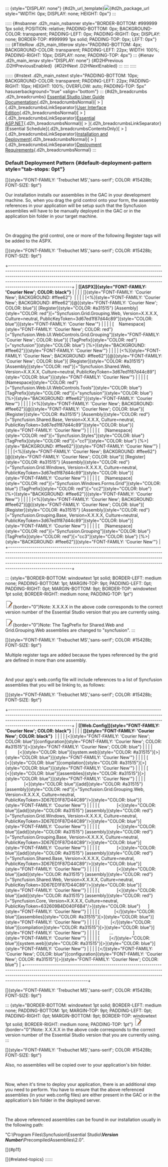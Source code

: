 ::: {style="DISPLAY: none"}
[](ms-xhelp:///?Id=d2h_url_template){#d2h_url_template}![](!package_url!){#d2h_package_url style="WIDTH: 0px; DISPLAY: none; HEIGHT: 0px"}
:::

::::: {#nsbanner .d2h_main_nsbanner style="BORDER-BOTTOM: #999999 1px solid; POSITION: relative; PADDING-BOTTOM: 0px; BACKGROUND-COLOR: transparent; PADDING-LEFT: 0px; PADDING-RIGHT: 0px; DISPLAY: none; BORDER-TOP: #999999 1px solid; PADDING-TOP: 0px; LEFT: 0px"}
:::: {#TitleRow .d2h_main_titlerow style="PADDING-BOTTOM: 4px; BACKGROUND-COLOR: transparent; PADDING-LEFT: 22px; WIDTH: 100%; PADDING-RIGHT: 10px; DISPLAY: none; PADDING-TOP: 4px"}
::: {#ienav .d2h_main_ienav style="DISPLAY: none"}
[](ms-xhelp:///?Id=3c9a8b3b-17ec-4acf-a6b4-928ff39305e5){#D2HPrevious .D2HPreviousEnabled}  [](ms-xhelp:///?Id=897b7e42-48f0-420b-9b94-0ce283d1a266){#D2HNext .D2HNextEnabled}
:::
::::
:::::

:::::: {#nstext .d2h_main_nstext style="PADDING-BOTTOM: 10px; BACKGROUND-COLOR: transparent; PADDING-LEFT: 22px; PADDING-RIGHT: 10px; HEIGHT: 100%; OVERFLOW: auto; PADDING-TOP: 5px" hasuserbackground="true" valign="bottom"}
::: {#d2h_breadcrumbs .d2h_breadcrumbs}
[Essential Studio User Guide Documentation](ms-xhelp:///?Id=12457748-09e3-4d74-a240-8e049cedf030){.d2h_breadcrumbsNormal}[ \> ]{.d2h_breadcrumbsLinkSeparator}[User Interface Edition](ms-xhelp:///?Id=c29296b7-531c-413b-a0ec-488ca1f7f669){.d2h_breadcrumbsNormal}[ \> ]{.d2h_breadcrumbsLinkSeparator}[Essential ASP.NET](ms-xhelp:///?Id=25c35330-c127-4dad-9a92-ed79dc7261a6){.d2h_breadcrumbsNormal}[ \> ]{.d2h_breadcrumbsLinkSeparator}[Essential Schedule]{.d2h_breadcrumbsContentsOnly}[ \> ]{.d2h_breadcrumbsLinkSeparator}[Installation and Deployment](ms-xhelp:///?Id=2c744c01-8051-42d3-a016-a4101609f8c5){.d2h_breadcrumbsNormal}[ \> ]{.d2h_breadcrumbsLinkSeparator}[Deployment Requirements](ms-xhelp:///?Id=680d4842-2c33-4ecc-8dd2-8b301a825935){.d2h_breadcrumbsNormal}
:::

### Default Deployment Pattern {#default-deployment-pattern style="tab-stops: 0pt"}

[]{style="FONT-FAMILY: 'Trebuchet MS','sans-serif'; COLOR: #15428b; FONT-SIZE: 9pt"} 

Our installation installs our assemblies in the GAC in your development machine. So, when you drag the grid control onto your form, the assembly references in your application will be setup such that the Syncfusion assemblies will have to be manually deployed in the GAC or in the application bin folder in your target machine.

 

On dragging the grid control, one or more of the following Register tags will be added to the ASPX.

[]{style="FONT-FAMILY: 'Trebuchet MS','sans-serif'; COLOR: #15428b; FONT-SIZE: 9pt"} 

+-------------------------------------------------------------------------------------------------------------------------------------------------------------------------------------------------------------------------------------------------------------------------------------------------------------------------------------------------------+
| **[\[ASPX\]]{style="FONT-FAMILY: 'Courier New'; COLOR: black"}**                                                                                                                                                                                                                                                                                      |
|                                                                                                                                                                                                                                                                                                                                                       |
| []{style="FONT-FAMILY: 'Courier New'; BACKGROUND: #ffee62"}                                                                                                                                                                                                                                                                                           |
|                                                                                                                                                                                                                                                                                                                                                       |
| [\<%]{style="FONT-FAMILY: 'Courier New'; BACKGROUND: #ffee62"}[@]{style="FONT-FAMILY: 'Courier New'; COLOR: blue"}[ [Register]{style="COLOR: #a31515"} [Assembly]{style="COLOR: red"}[=\"Syncfusion.Grid.Grouping.Web, Version=X.X.X.X, Culture=neutral, PublicKeyToken=3d67ed1f87d44c89\"]{style="COLOR: blue"}]{style="FONT-FAMILY: 'Courier New'"} |
|                                                                                                                                                                                                                                                                                                                                                       |
| [    Namespace]{style="FONT-FAMILY: 'Courier New'; COLOR: red"}[=\"Syncfusion.Web.UI.WebControls.Grid.Grouping\"]{style="FONT-FAMILY: 'Courier New'; COLOR: blue"}[ [TagPrefix]{style="COLOR: red"}[=\"syncfusion\"]{style="COLOR: blue"} [%\>]{style="BACKGROUND: #ffee62"}]{style="FONT-FAMILY: 'Courier New'"}                                     |
|                                                                                                                                                                                                                                                                                                                                                       |
| [\<%]{style="FONT-FAMILY: 'Courier New'; BACKGROUND: #ffee62"}[@]{style="FONT-FAMILY: 'Courier New'; COLOR: blue"}[ [Register]{style="COLOR: #a31515"} [Assembly]{style="COLOR: red"}[=\"Syncfusion.Shared.Web, Version=X.X.X.X, Culture=neutral, PublicKeyToken=3d67ed1f87d44c89\"]{style="COLOR: blue"}]{style="FONT-FAMILY: 'Courier New'"}        |
|                                                                                                                                                                                                                                                                                                                                                       |
| [    [Namespace]{style="COLOR: red"}[=\"Syncfusion.Web.UI.WebControls.Tools\"]{style="COLOR: blue"} [TagPrefix]{style="COLOR: red"}[=\"syncfusion\"]{style="COLOR: blue"} [%\>]{style="BACKGROUND: #ffee62"}]{style="FONT-FAMILY: 'Courier New'"}                                                                                                     |
|                                                                                                                                                                                                                                                                                                                                                       |
| [\<%]{style="FONT-FAMILY: 'Courier New'; BACKGROUND: #ffee62"}[@]{style="FONT-FAMILY: 'Courier New'; COLOR: blue"}[ [Register]{style="COLOR: #a31515"} [Assembly]{style="COLOR: red"}[=\"Syncfusion.Shared.Base, Version=X.X.X.X, Culture=neutral, PublicKeyToken=3d67ed1f87d44c89\"]{style="COLOR: blue"}]{style="FONT-FAMILY: 'Courier New'"}       |
|                                                                                                                                                                                                                                                                                                                                                       |
| [    [Namespace]{style="COLOR: red"}[=\"Syncfusion.Styles\"]{style="COLOR: blue"} [TagPrefix]{style="COLOR: red"}[=\"cc1\"]{style="COLOR: blue"} [%\>]{style="BACKGROUND: #ffee62"}]{style="FONT-FAMILY: 'Courier New'"}                                                                                                                              |
|                                                                                                                                                                                                                                                                                                                                                       |
| [\<%]{style="FONT-FAMILY: 'Courier New'; BACKGROUND: #ffee62"}[@]{style="FONT-FAMILY: 'Courier New'; COLOR: blue"}[ [Register]{style="COLOR: #a31515"} [Assembly]{style="COLOR: red"}[=\"Syncfusion.Grid.Windows, Version=X.X.X.X, Culture=neutral, PublicKeyToken=3d67ed1f87d44c89\"]{style="COLOR: blue"}]{style="FONT-FAMILY: 'Courier New'"}      |
|                                                                                                                                                                                                                                                                                                                                                       |
| [    [Namespace]{style="COLOR: red"}[=\"Syncfusion.Windows.Forms.Grid\"]{style="COLOR: blue"} [TagPrefix]{style="COLOR: red"}[=\"cc2\"]{style="COLOR: blue"} [%\>]{style="BACKGROUND: #ffee62"}]{style="FONT-FAMILY: 'Courier New'"}                                                                                                                  |
|                                                                                                                                                                                                                                                                                                                                                       |
| [\<%]{style="FONT-FAMILY: 'Courier New'; BACKGROUND: #ffee62"}[@]{style="FONT-FAMILY: 'Courier New'; COLOR: blue"}[ [Register]{style="COLOR: #a31515"} [Assembly]{style="COLOR: red"}[=\"Syncfusion.Grouping.Base, Version=X.X.X.X, Culture=neutral, PublicKeyToken=3d67ed1f87d44c89\"]{style="COLOR: blue"}]{style="FONT-FAMILY: 'Courier New'"}     |
|                                                                                                                                                                                                                                                                                                                                                       |
| [    [Namespace]{style="COLOR: red"}[=\"Syncfusion.Grouping\"]{style="COLOR: blue"} [TagPrefix]{style="COLOR: red"}[=\"cc3\"]{style="COLOR: blue"} [%\>]{style="BACKGROUND: #ffee62"}]{style="FONT-FAMILY: 'Courier New'"}                                                                                                                            |
+-------------------------------------------------------------------------------------------------------------------------------------------------------------------------------------------------------------------------------------------------------------------------------------------------------------------------------------------------------+

::: {style="BORDER-BOTTOM: windowtext 1pt solid; BORDER-LEFT: medium none; PADDING-BOTTOM: 1pt; MARGIN-TOP: 9pt; PADDING-LEFT: 0pt; PADDING-RIGHT: 0pt; MARGIN-BOTTOM: 9pt; BORDER-TOP: windowtext 1pt solid; BORDER-RIGHT: medium none; PADDING-TOP: 1pt"}
 

![](ImagesExt/image71_1.png){border="0"}Note: X.X.X.X in the above code corresponds to the correct version number of the Essential Studio version that you are currently using.

![](ImagesExt/image71_1.png){border="0"}Note: The TagPrefix for Shared.Web and Grid.Grouping.Web assemblies are changed to \"syncfusion\".
:::

[]{style="FONT-FAMILY: 'Trebuchet MS','sans-serif'; COLOR: #15428b; FONT-SIZE: 9pt"} 

Multiple register tags are added because the types referenced by the grid are defined in more than one assembly.

 

And your app\'s web.config file will include references to a list of Syncfusion assemblies that you will be linking to, as follows:

[]{style="FONT-FAMILY: 'Trebuchet MS','sans-serif'; COLOR: #15428b; FONT-SIZE: 9pt"} 

+-------------------------------------------------------------------------------------------------------------------------------------------------------------------------------------------------------------------------------------------------------------------------+
| **[\[Web.Config\]]{style="FONT-FAMILY: 'Courier New'; COLOR: black"}**                                                                                                                                                                                                  |
|                                                                                                                                                                                                                                                                         |
| **[]{style="FONT-FAMILY: 'Courier New'; COLOR: black"}**                                                                                                                                                                                                                |
|                                                                                                                                                                                                                                                                         |
| [\<]{style="FONT-FAMILY: 'Courier New'; COLOR: blue"}[configuration]{style="FONT-FAMILY: 'Courier New'; COLOR: #a31515"}[\>]{style="FONT-FAMILY: 'Courier New'; COLOR: blue"}                                                                                           |
|                                                                                                                                                                                                                                                                         |
| [         [\<]{style="COLOR: blue"}[system.web]{style="COLOR: #a31515"}[\>]{style="COLOR: blue"}]{style="FONT-FAMILY: 'Courier New'"}                                                                                                                                   |
|                                                                                                                                                                                                                                                                         |
| [         [\<]{style="COLOR: blue"}[compilation]{style="COLOR: #a31515"}[\>]{style="COLOR: blue"}]{style="FONT-FAMILY: 'Courier New'"}                                                                                                                                  |
|                                                                                                                                                                                                                                                                         |
| [            [\<]{style="COLOR: blue"}[assemblies]{style="COLOR: #a31515"}[\>]{style="COLOR: blue"}]{style="FONT-FAMILY: 'Courier New'"}                                                                                                                                |
|                                                                                                                                                                                                                                                                         |
| [              [\<]{style="COLOR: blue"}[add]{style="COLOR: #a31515"} [assembly]{style="COLOR: red"}[=\"Syncfusion.Grid.Grouping.Web, Version=X.X.X.X, Culture=neutral, PublicKeyToken=3D67ED1F87D44C89\"/\>]{style="COLOR: blue"}]{style="FONT-FAMILY: 'Courier New'"} |
|                                                                                                                                                                                                                                                                         |
| [              [\<]{style="COLOR: blue"}[add]{style="COLOR: #a31515"} [assembly]{style="COLOR: red"}[=\"Syncfusion.Grid.Windows, Version=X.X.X.X, Culture=neutral, PublicKeyToken=3D67ED1F87D44C89\"/\>]{style="COLOR: blue"}]{style="FONT-FAMILY: 'Courier New'"}      |
|                                                                                                                                                                                                                                                                         |
| [              [\<]{style="COLOR: blue"}[add]{style="COLOR: #a31515"} [assembly]{style="COLOR: red"}[=\"Syncfusion.Grouping.Base, Version=X.X.X.X, Culture=neutral, PublicKeyToken=3D67ED1F87D44C89\"/\>]{style="COLOR: blue"}]{style="FONT-FAMILY: 'Courier New'"}     |
|                                                                                                                                                                                                                                                                         |
| [              [\<]{style="COLOR: blue"}[add]{style="COLOR: #a31515"} [assembly]{style="COLOR: red"}[=\"Syncfusion.Shared.Base, Version=X.X.X.X, Culture=neutral, PublicKeyToken=3D67ED1F87D44C89\"/\>]{style="COLOR: blue"}]{style="FONT-FAMILY: 'Courier New'"}       |
|                                                                                                                                                                                                                                                                         |
| [              [\<]{style="COLOR: blue"}[add]{style="COLOR: #a31515"} [assembly]{style="COLOR: red"}[=\"Syncfusion.Shared.Web, Version=X.X.X.X, Culture=neutral, PublicKeyToken=3D67ED1F87D44C89\"/\>]{style="COLOR: blue"}]{style="FONT-FAMILY: 'Courier New'"}        |
|                                                                                                                                                                                                                                                                         |
| [              [\<]{style="COLOR: blue"}[add]{style="COLOR: #a31515"} [assembly]{style="COLOR: red"}[=\"Syncfusion.Core, Version=X.X.X.X, Culture=neutral, PublicKeyToken=632609B4D040F6B4\"/\>]{style="COLOR: blue"}      ]{style="FONT-FAMILY: 'Courier New'"}        |
|                                                                                                                                                                                                                                                                         |
| [            [\</]{style="COLOR: blue"}[assemblies]{style="COLOR: #a31515"}[\>]{style="COLOR: blue"}]{style="FONT-FAMILY: 'Courier New'"}                                                                                                                               |
|                                                                                                                                                                                                                                                                         |
| [         [\</]{style="COLOR: blue"}[compilation]{style="COLOR: #a31515"}[\>]{style="COLOR: blue"}]{style="FONT-FAMILY: 'Courier New'"}                                                                                                                                 |
|                                                                                                                                                                                                                                                                         |
| [        \...                ]{style="FONT-FAMILY: 'Courier New'"}                                                                                                                                                                                                      |
|                                                                                                                                                                                                                                                                         |
| [        [\</]{style="COLOR: blue"}[system.web]{style="COLOR: #a31515"}[\>]{style="COLOR: blue"}]{style="FONT-FAMILY: 'Courier New'"}                                                                                                                                   |
|                                                                                                                                                                                                                                                                         |
| [\</]{style="FONT-FAMILY: 'Courier New'; COLOR: blue"}[configuration]{style="FONT-FAMILY: 'Courier New'; COLOR: #a31515"}[\>]{style="FONT-FAMILY: 'Courier New'; COLOR: blue"}                                                                                          |
+-------------------------------------------------------------------------------------------------------------------------------------------------------------------------------------------------------------------------------------------------------------------------+

[]{style="FONT-FAMILY: 'Trebuchet MS','sans-serif'; COLOR: #15428b; FONT-SIZE: 9pt"} 

::: {style="BORDER-BOTTOM: windowtext 1pt solid; BORDER-LEFT: medium none; PADDING-BOTTOM: 1pt; MARGIN-TOP: 9pt; PADDING-LEFT: 0pt; PADDING-RIGHT: 0pt; MARGIN-BOTTOM: 9pt; BORDER-TOP: windowtext 1pt solid; BORDER-RIGHT: medium none; PADDING-TOP: 1pt"}
![](ImagesExt/image71_1.png){border="0"}Note: X.X.X.X in the above code corresponds to the correct version number of the Essential Studio version that you are currently using.
:::

[]{style="FONT-FAMILY: 'Trebuchet MS','sans-serif'; COLOR: #15428b; FONT-SIZE: 9pt"} 

Also, no assemblies will be copied over to your application\'s bin folder.

 

Now, when it\'s time to deploy your application, there is an additional step you need to perform. You have to ensure that the above referenced assemblies (in your web.config files) are either present in the GAC or in the application\'s bin folder in the deployed server.

 

The above referenced assemblies can be found in our installation usually in the following path:

\"C:\\Program Files\\Syncfusion\\Essential Studio\\***Version Number***\\PrecompiledAssemblies\\2.0\".

[]{#p11} 

[]{#related-topics}
::::::
